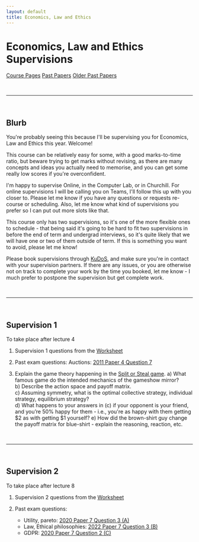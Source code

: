 ```yaml
---
layout: default
title: Economics, Law and Ethics
---
```


# Economics, Law and Ethics Supervisions
[Course Pages](https://www.cl.cam.ac.uk/teaching/2526/EconLaw/)
[Past Papers](https://www.cl.cam.ac.uk/teaching/exams/pastpapers/t-EconomicsLawandEthics.html)
[Older Past Papers](https://www.cl.cam.ac.uk/teaching/exams/pastpapers/t-EconomicsandLaw.html)

<br>

---

<br>

## Blurb

You're probably seeing this because I'll be supervising you for Economics, Law and Ethics this year. Welcome!

This course can be relatively easy for some, with a good marks-to-time ratio, but beware trying to get marks without revising, as there are many concepts and ideas you actually need to memorise, and you can get some really low scores if you're overconfident.

I'm happy to supervise Online, in the Computer Lab, or in Churchill. For online supervisions I will be calling you on Teams, I'll follow this up with you closer to. Please let me know if you have any questions or requests re- course or scheduling. Also, let me know what kind of supervisions you prefer so I can put out more slots like that. 

This course only has two supervisions, so it's one of the more flexible ones to schedule - that being said it's going to be hard to fit two supervisions in before the end of term and undergrad interviews, so it's quite likely that we will have one or two of them outside of term. If this is something you want to avoid, please let me know!

Please book supervisions through [KuDoS](https://kudos.chu.cam.ac.uk/), and make sure you're in contact with your supervision partners. If there are any issues, or you are otherwise not on track to complete your work by the time you booked, let me know - I much prefer to postpone the supervision but get complete work.

<br>

---

<br>

## Supervision 1
To take place after lecture 4

1. Supervision 1 questions from the [Worksheet](https://www.cl.cam.ac.uk/teaching/2425/EconLaw/supervision-material-2024-25.pdf)

2. Past exam questions:
Auctions: [2011 Paper 4 Question 7](https://www.cl.cam.ac.uk/teaching/exams/pastpapers/y2011p4q7.pdf)

3. Explain the game theory happening in the [Split or Steal game](https://www.youtube.com/watch?v=S0qjK3TWZE8).
a) What famous game do the intended mechanics of the gameshow mirror?  
b) Describe the action space and payoff matrix.  
c) Assuming symmetry, what is the optimal collective strategy, individual strategy, equilibrium strategy?  
d) What happens to your answers in (c) if your opponent is your friend, and you’re 50% happy for them - i.e., you're as happy with them getting \$2 as with getting \$1 yourself?
e) How did the brown-shirt guy change the payoff matrix for blue-shirt - explain the reasoning, reaction, etc.

<br>

---

<br>

## Supervision 2
To take place after lecture 8

1. Supervision 2 questions from the [Worksheet](https://www.cl.cam.ac.uk/teaching/2425/EconLaw/supervision-material-2024-25.pdf)

2. Past exam questions:
   - Utility, pareto: [2020 Paper 7 Question 3 (A)](https://www.cl.cam.ac.uk/teaching/exams/pastpapers/y2020p7q3.pdf)  
   - Law, Ethical philosophies: [2022 Paper 7 Question 3 (B)](https://www.cl.cam.ac.uk/teaching/exams/pastpapers/y2022p7q3.pdf)  
   - GDPR: [2020 Paper 7 Question 2 (C)](https://www.cl.cam.ac.uk/teaching/exams/pastpapers/y2020p7q2.pdf)
